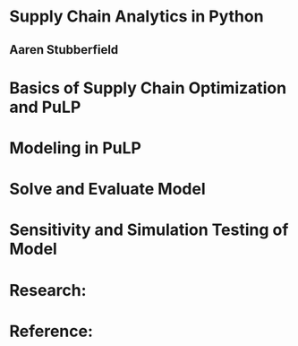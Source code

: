 # Supply Chain Analytics in Python
## Aaren Stubberfield

# Basics of Supply Chain Optimization and PuLP

# Modeling in PuLP

# Solve and Evaluate Model

# Sensitivity and Simulation Testing of Model

# Research:

# Reference:

